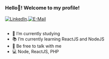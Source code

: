### Hello👋! Welcome to my profile!
  
  <a href='https://www.linkedin.com/in/gon%C3%A7alo-rosa-8a7a5b1a7'>
  <img align='center' src="https://img.shields.io/badge/-GonçaloRosa-blue?style=flat-square&logo=Linkedin&logoColor=white" alt="LinkedIn">
  </a>
   <a href="mailto:goncalojmrosa@gmail.com">
  <img align='center' src="https://img.shields.io/badge/-GonçaloRosa-c14438?style=flat-square&logo=Gmail&logoColor=white&link=mailto:goncalojmrosa@gmail.com" alt="E-Mail">
  </a>
  
<br/>
<br/>

- 🔭 I’m currently studying
- :books: I’m currently learning ReactJS and NodeJS
- 💬 Be free to talk with me
- 💻 Node, ReactJS, PHP
